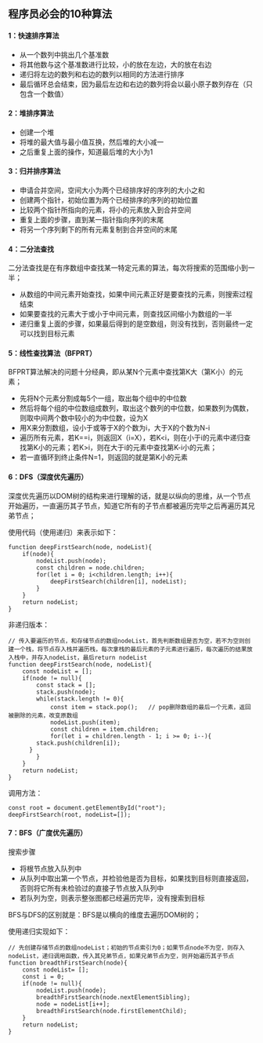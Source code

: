 ## 程序员必会的10种算法

#### 1：快速排序算法

- 从一个数列中挑出几个基准数
- 将其他数与这个基准数进行比较，小的放在左边，大的放在右边
- 递归将左边的数列和右边的数列以相同的方法进行排序
- 最后循环总会结束，因为最后左边和右边的数列将会以最小原子数列存在（只包含一个数值）



#### 2：堆排序算法

- 创建一个堆
- 将堆的最大值与最小值互换，然后堆的大小减一
- 之后重复上面的操作，知道最后堆的大小为1



#### 3：归并排序算法

- 申请合并空间，空间大小为两个已经排序好的序列的大小之和
- 创建两个指针，初始位置为两个已经排序的序列的初始位置
- 比较两个指针所指向的元素，将小的元素放入到合并空间
- 重复上面的步骤，直到某一指针指向序列的末尾
- 将另一个序列剩下的所有元素复制到合并空间的末尾



#### 4：二分法查找

二分法查找是在有序数组中查找某一特定元素的算法，每次将搜索的范围缩小到一半；

- 从数组的中间元素开始查找，如果中间元素正好是要查找的元素，则搜索过程结束
- 如果要查找的元素大于或小于中间元素，则查找区间缩小为数组的一半
- 递归重复上面的步骤，如果最后得到的是空数组，则没有找到，否则最终一定可以找到目标元素



#### 5：线性查找算法（BFPRT）

BFPRT算法解决的问题十分经典，即从某N个元素中查找第K大（第K小）的元素；

- 先将N个元素分割成每5个一组，取出每个组中的中位数
- 然后将每个组的中位数组成数列，取出这个数列的中位数，如果数列为偶数，则取中间两个数中较小的为中位数，设为X
- 用X来分割数组，设小于或等于X的个数为i，大于X的个数为N-i
- 遍历所有元素，若K==i，则返回X（i=X），若K<i，则在小于i的元素中递归查找第K小的元素；若K>i，则在大于i的元素中查找第K-i小的元素；
- 若一直循环到终止条件N=1，则返回的就是第K小的元素



#### 6：DFS（深度优先遍历）

深度优先遍历以DOM树的结构来进行理解的话，就是以纵向的思维，从一个节点开始遍历，一直遍历其子节点，知道它所有的子节点都被遍历完毕之后再遍历其兄弟节点；

使用代码（使用递归）来表示如下：

```
function deepFirstSearch(node, nodeList){
	if(node){
		nodeList.push(node);
		const children = node.children;
		for(let i = 0; i<children.length; i++){
			deepFirstSearch(children[i], nodeList);
		}
	}
	return nodeList;
}
```

非递归版本：

```
// 传入要遍历的节点，和存储节点的数组nodeList，首先判断数组是否为空，若不为空则创建一个栈，将节点存入栈并遍历栈，每次拿栈的最后元素的子元素进行遍历，每次遍历的结果放入栈中，并存入nodeList，最后return nodeList
function deepFirstSearch(node, nodeList){
	const nodeList = [];
	if(node != null){
		const stack = [];
		stack.push(node);
		while(stack.length != 0){
			const item = stack.pop();   // pop删除数组的最后一个元素，返回被删除的元素，改变原数组
			nodeList.push(item);
			const children = item.children;
			for(let i = children.length - 1; i >= 0; i--){
        stack.push(children[i]);
      }
		}
	}
	return nodeList;
}
```

调用方法：

```
const root = document.getElementById("root");
deepFirstSearch(root, nodeList=[]);
```

#### 7：BFS（广度优先遍历）

搜索步骤

- 将根节点放入队列中
- 从队列中取出第一个节点，并检验他是否为目标，如果找到目标则直接返回，否则将它所有未检验过的直接子节点放入队列中
- 若队列为空，则表示整张图都已经遍历完毕，没有搜索到目标

BFS与DFS的区别就是：BFS是以横向的维度去遍历DOM树的；

使用递归实现如下：

```
// 先创建存储节点的数组nodeList；初始的节点索引为0；如果节点node不为空，则存入nodeList，递归调用函数，传入其兄弟节点，如果兄弟节点为空，则开始遍历其子节点
function breadthFirstSearch(node){
	const nodeList= [];
	const i = 0;
	if(node != null){
		nodeList.push(node);
		breadthFirstSearch(node.nextElementSibling);
		node = nodeList[i++];
		breadthFirstSearch(node.firstElementChild);
	}
	return nodeList;
}
```

